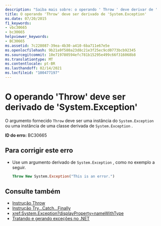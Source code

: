 ```yaml
---
description: "Saiba mais sobre: o operando ' Throw ' deve derivar de ' System. Exception '"
title: O operando 'Throw' deve ser derivado de 'System.Exception'
ms.date: 07/20/2015
f1_keywords:
- vbc30665
- bc30665
helpviewer_keywords:
- BC30665
ms.assetid: 7c228087-39ea-4b30-a410-6ba711e67e5e
ms.openlocfilehash: 9b21a9f580a23d8c21e3f25ec9cd0773bcb92345
ms.sourcegitcommit: 10e719780594efc781b15295e499c66f316068b8
ms.translationtype: MT
ms.contentlocale: pt-BR
ms.lasthandoff: 02/14/2021
ms.locfileid: "100477197"
---
```

# <a name="throw-operand-must-derive-from-systemexception"></a>O operando 'Throw' deve ser derivado de 'System.Exception'

O argumento fornecido `Throw` deve ser uma instância do `System.Exception` ou uma instância de uma classe derivada de `System.Exception` .  
  
 **ID do erro:** BC30665  
  
## <a name="to-correct-this-error"></a>Para corrigir este erro  
  
- Use um argumento derivado de `System.Exception` , como no exemplo a seguir.  
  
    ```vb
    Throw New System.Exception("This is an error.")  
    ```  
  
## <a name="see-also"></a>Consulte também

- [Instrução Throw](../language-reference/statements/throw-statement.md)
- [Instrução Try...Catch...Finally](../language-reference/statements/try-catch-finally-statement.md)
- <xref:System.Exception?displayProperty=nameWithType>
- [Tratando e gerando exceções no .NET](../../standard/exceptions/index.md)
